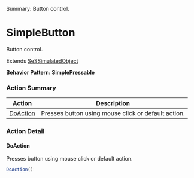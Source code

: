 Summary: Button control.

# SimpleButton

Button control.
 
Extends [SeSSimulatedObject](SeSSimulatedObject.md)





**Behavior Pattern: SimplePressable**


<!-- ============================== property summary ========================== -->

	
<!-- ============================== action summary ========================== -->



### Action Summary

|  **Action** | **Description** | 
| ----------- | --------------- |
|	[DoAction](#doaction) | Presses button using mouse click or default action. |




<!-- ============================== property detail ========================== -->
	
	
<!-- ============================== action detail ========================== -->
	
### Action Detail
		
<a name="DoAction"></a>    
#### DoAction

Presses button using mouse click or default action.

```javascript
DoAction() 
```





<a name="see.also.simplebutton.doaction"></a>

	

